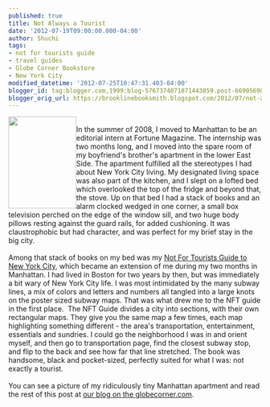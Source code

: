 ```yaml
---
published: true
title: Not Always a Tourist
date: '2012-07-19T09:00:00.000-04:00'
author: Shuchi
tags:
- not for tourists guide
- travel guides
- Globe Corner Bookstore
- New York City
modified_datetime: '2012-07-25T10:47:31.403-04:00'
blogger_id: tag:blogger.com,1999:blog-5767374071871443859.post-6690569856208876116
blogger_orig_url: https://brooklinebooksmith.blogspot.com/2012/07/not-always-tourist.html
---
```


<div dir="ltr" style="text-align: left;" trbidi="on"><span class="Apple-style-span" style="font-family: Georgia, &quot;Times New Roman&quot;, &quot;Bitstream Charter&quot;, Times, serif; font-size: 13px; line-height: 19px;"><a href="https://globecornerbookstore.com/blogs/wp-content/uploads/2012/07/nft-2008.jpg" mce_href="https://globecornerbookstore.com/blogs/wp-content/uploads/2012/07/nft-2008.jpg"><img alt="" class="alignleft size-medium wp-image-7865" height="183" mce_src="https://globecornerbookstore.com/blogs/wp-content/uploads/2012/07/nft-2008-211x300.jpg" src="https://globecornerbookstore.com/blogs/wp-content/uploads/2012/07/nft-2008-211x300.jpg" style="border-bottom-width: 0px; border-left-width: 0px; border-right-width: 0px; border-top-width: 0px; float: left;" width="135" /></a></span><span class="Apple-style-span" style="font-family: Georgia, &quot;Times New Roman&quot;, &quot;Bitstream Charter&quot;, Times, serif; font-size: 13px; line-height: 19px;"></span><br /><div style="text-align: left;"></div><div style="text-align: left;">In the summer of 2008, I moved to Manhattan to be an editorial intern at Fortune Magazine. The internship was two months long, and I moved into the spare room of my boyfriend's brother's apartment in the lower East Side. The apartment fulfilled all the stereotypes I had about New York City living. My designated living space was also part of the kitchen, and I slept on a lofted bed which overlooked the top of the fridge and beyond that, the stove. Up on that bed I had a stack of books and an alarm clocked wedged in one corner, a small box television perched on the edge of the window sill, and two huge body pillows resting against the guard rails, for added cushioning. It was claustrophobic but had character, and was perfect for my brief stay in the big city.</div><div style="text-align: left;"><br /></div><div style="text-align: left;">Among that stack of books on my bed was my <a href="https://globecorner.com/t/t37/18748.php" target="_blank">Not For Tourists Guide to New York City</a>, which became an extension of me during my two months in Manhattan. I had lived in Boston for two years by then, but was immediately a bit wary of New York City life. I was most intimidated by the many subway lines, a mix of colors and letters and numbers all tangled into a large knots on the poster sized subway maps. That was what drew me to the NFT guide in the first place. &nbsp;The NFT Guide divides a city into sections, with their own rectangular maps. They give you the same map a few times, each map highlighting something different - the area's transportation, entertainment, essentials and sundries. I could go the neighborhood I was in and orient myself, and then go to transportation page, find the closest subway stop, and flip to the back and see how far that line stretched. The book was handsome, black and pocket-sized, perfectly suited for what I was: not exactly a tourist.</div><div style="text-align: left;"><br /></div><div style="text-align: left;">You can see a picture of my ridiculously tiny Manhattan apartment and read the rest of this post at <a href="https://globecornerbookstore.com/blogs/2012/07/19/not-always-a-tourist/" target="_blank">our blog on the globecorner.com</a>.</div><br /><div><span class="Apple-style-span" style="font-family: Georgia, &quot;Times New Roman&quot;, &quot;Bitstream Charter&quot;, Times, serif; font-size: 13px; line-height: 19px;"><br /></span></div></div>